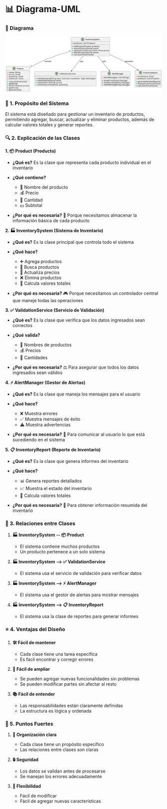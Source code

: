 # 📊 Diagrama-UML

### 🎯 Diagrama
![Alt text](Diagrama.png)

### 🎯 1. Propósito del Sistema
El sistema está diseñado para gestionar un inventario de productos, permitiendo agregar, buscar, actualizar y eliminar productos, además de calcular valores totales y generar reportes.

### 🔍 2. Explicación de las Clases

**1. 📦 Product (Producto)**
- **¿Qué es?** Es la clase que representa cada producto individual en el inventario
- **¿Qué contiene?**
    - 📝 Nombre del producto
    - 💰 Precio
    - 🔢 Cantidad
    - 💵 Subtotal

- **¿Por qué es necesaria?** 🤔 Porque necesitamos almacenar la información básica de cada producto

**2. 🏭 InventorySystem (Sistema de Inventario)**
- **¿Qué es?** Es la clase principal que controla todo el sistema
- **¿Qué hace?**
    - ➕ Agrega productos
    - 🔎 Busca productos
    - 🔄 Actualiza precios
    - ❌ Elimina productos
    - 🧮 Calcula valores totales

- **¿Por qué es necesaria?** 🎮 Porque necesitamos un controlador central que maneje todas las operaciones

**3. ✅ ValidationService (Servicio de Validación)**
- **¿Qué es?** Es la clase que verifica que los datos ingresados sean correctos
- **¿Qué valida?**
    - 📝 Nombres de productos
    - 💰 Precios
    - 🔢 Cantidades

- **¿Por qué es necesaria?** ⚖️ Para asegurar que todos los datos ingresados sean válidos

**4. ⚡ AlertManager (Gestor de Alertas)**
- **¿Qué es?** Es la clase que maneja los mensajes para el usuario
- **¿Qué hace?**
    - ❌ Muestra errores
    - ✅ Muestra mensajes de éxito
    - ⚠️ Muestra advertencias

- **¿Por qué es necesaria?** 💬 Para comunicar al usuario lo que está sucediendo en el sistema

**5. 📋 InventoryReport (Reporte de Inventario)**
- **¿Qué es?** Es la clase que genera informes del inventario
- **¿Qué hace?**
    - 📊 Genera reportes detallados
    - 📈 Muestra el estado del inventario
    - 🧮 Calcula valores totales

- **¿Por qué es necesaria?** 📑 Para obtener información resumida del inventario

### 🔗 3. Relaciones entre Clases
1. **🏭 InventorySystem -- 📦 Product**
    - El sistema contiene muchos productos
    - Un producto pertenece a un solo sistema

2. **🏭 InventorySystem --> ✅ ValidationService**
    - El sistema usa el servicio de validación para verificar datos

3. **🏭 InventorySystem --> ⚡ AlertManager**
    - El sistema usa el gestor de alertas para mostrar mensajes

4. **🏭 InventorySystem --> 📋 InventoryReport**
    - El sistema usa la clase de reportes para generar informes

### ⭐ 4. Ventajas del Diseño
1. **🛠️ Fácil de mantener**
    - Cada clase tiene una tarea específica
    - Es fácil encontrar y corregir errores

2. **🚀 Fácil de ampliar**
    - Se pueden agregar nuevas funcionalidades sin problemas
    - Se pueden modificar partes sin afectar al resto

3. **📚 Fácil de entender**
    - Las responsabilidades están claramente definidas
    - La estructura es lógica y ordenada

### 💪 5. Puntos Fuertes
1. **📁 Organización clara**
    - Cada clase tiene un propósito específico
    - Las relaciones entre clases son claras

2. **🔒 Seguridad**
    - Los datos se validan antes de procesarse
    - Se manejan los errores adecuadamente

3. **🔄 Flexibilidad**
    - Fácil de modificar
    - Fácil de agregar nuevas características
